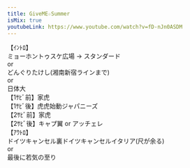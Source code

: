 ```yaml
---
title: GiveME☆Summer
isMix: true
youtubeLink: https://www.youtube.com/watch?v=fD-nJn0ASDM
---
```


【ｲﾝﾄﾛ】<br />
<t s=18>ミョーホントゥスケ広場 -> スタンダード</t><br />
or<br />
<t s=17>どんぐりたけし(湘南新宿ラインまで)</t><br />
or<br />
<t s=19>日体大</t><br />
<t s=64>【1ｻﾋﾞ前】</t>家虎<br />
<t s=90>【1ｻﾋﾞ後】</t>虎虎始動ジャパニーズ<br />
<t s=131>【2ｻﾋﾞ前】</t>家虎<br />
<t s=156>【2ｻﾋﾞ後】</t>キャプ翼 or アッチェレ<br />
<t s=221>【ｱｳﾄﾛ】</t><br />
ドイツキャンセル裏ドイツキャンセルイタリア(尺が余る)<br />
or<br />
最後に若気の至り
